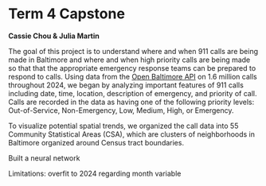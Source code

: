 # Term 4 Capstone 
**Cassie Chou & Julia Martin**

The goal of this project is to understand where and when 911 calls are being made in Baltimore and where and when high priority calls are being made so that that the appropriate emergency response teams can be prepared to respond to calls. Using data from the [Open Baltimore API](https://bmore-open-data-baltimore.hub.arcgis.com/datasets/911-calls-for-service-2024-1/explore) on 1.6 million calls throughout 2024, we began by analyzing important features of 911 calls including date, time, location, description of emergency, and priority of call. Calls are recorded in the data as having one of the following priority levels: Out-of-Service, Non-Emergency, Low, Medium, High, or Emergency.  

To visualize potential spatial trends, we organized the call data into 55 Community Statistical Areas (CSA), which are clusters of neighborhoods in Baltimore organized around Census tract boundaries.

Built a neural network

Limitations: overfit to 2024 regarding month variable
